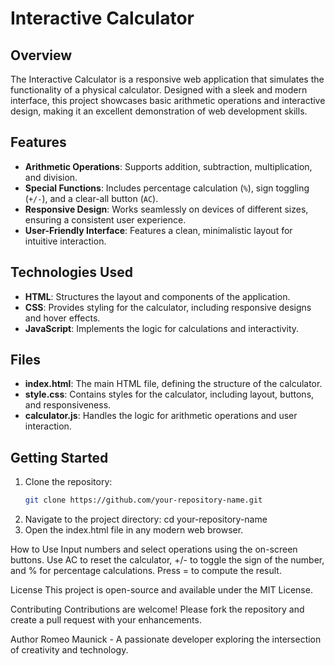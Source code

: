 # Interactive Calculator

## Overview
The Interactive Calculator is a responsive web application that simulates the functionality of a physical calculator. Designed with a sleek and modern interface, this project showcases basic arithmetic operations and interactive design, making it an excellent demonstration of web development skills.

## Features
- **Arithmetic Operations**: Supports addition, subtraction, multiplication, and division.
- **Special Functions**: Includes percentage calculation (`%`), sign toggling (`+/-`), and a clear-all button (`AC`).
- **Responsive Design**: Works seamlessly on devices of different sizes, ensuring a consistent user experience.
- **User-Friendly Interface**: Features a clean, minimalistic layout for intuitive interaction.

## Technologies Used
- **HTML**: Structures the layout and components of the application.
- **CSS**: Provides styling for the calculator, including responsive designs and hover effects.
- **JavaScript**: Implements the logic for calculations and interactivity.

## Files
- **index.html**: The main HTML file, defining the structure of the calculator.
- **style.css**: Contains styles for the calculator, including layout, buttons, and responsiveness.
- **calculator.js**: Handles the logic for arithmetic operations and user interaction.

## Getting Started
1. Clone the repository:
   ```bash
   git clone https://github.com/your-repository-name.git
2. Navigate to the project directory:
      cd your-repository-name
3. Open the index.html file in any modern web browser.

How to Use
Input numbers and select operations using the on-screen buttons.
Use AC to reset the calculator, +/- to toggle the sign of the number, and % for percentage calculations.
Press = to compute the result.

License
This project is open-source and available under the MIT License.

Contributing
Contributions are welcome! Please fork the repository and create a pull request with your enhancements.

Author
Romeo Maunick - A passionate developer exploring the intersection of creativity and technology.





















